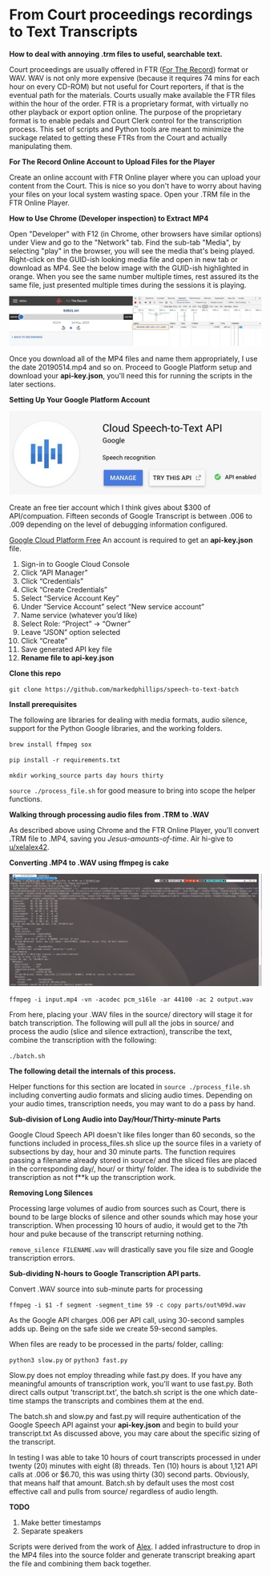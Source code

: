 # **From Court proceedings recordings to Text Transcripts**

**How to deal with annoying .trm files to useful, searchable text.**

Court proceedings are usually offered in FTR ([For The Record](https://www.fortherecord.com/)) format or WAV. WAV is not only more expensive (because it requires 74 mins for each hour on every CD-ROM) but not useful for Court reporters, if that is the eventual path for the materials. Courts usually make available the FTR files within the hour of the order. FTR is a proprietary format, with virtually no other playback or export option online. The purpose of the proprietary format is to enable pedals and Court Clerk control for the transcription process.  This set of scripts and Python tools are meant to minimize the suckage related to getting these FTRs from the Court and actually manipulating them.

**For The Record Online Account to Upload Files for the Player**

Create an online account with FTR Online player where you can upload your content from the Court.  This is nice so you don't have to worry about having your files on your local system wasting space. Open your .TRM file in the FTR Online Player. 

**How to Use Chrome (Developer inspection) to Extract MP4**

Open "Developer" with F12 (in Chrome, other browsers have similar options) under View and go to the "Network" tab.  Find the sub-tab "Media", by selecting "play" in the browser, you will see the media that's being played. Right-click on the GUID-ish looking media file and open in new tab or download as MP4.  See the below image with the GUID-ish highlighted in orange. When you see the same number multiple times, rest assured its the same file, just presented multiple times during the sessions it is playing. 

![](image/FTR_online_player_whole.jpg)

Once you download all of the MP4 files and name them appropriately, I use the date 20190514.mp4 and so on. Proceed to Google Platform setup and download your **api-key.json**, you'll need this for running the scripts in the later sections. 

**Setting Up Your Google Platform Account**

![](image/google_speech.jpg)

Create an free tier account which I think gives about $300 of API/compuation. Fifteen seconds of Google Transcript is between .006 to .009 depending on the level of debugging information configured. 

[Google Cloud Platform Free](https://cloud.google.com/free/) An account is required to get an **api-key.json** file.

1. Sign-in to Google Cloud Console
2. Click “API Manager”
3. Click “Credentials”
4. Click “Create Credentials”
5. Select “Service Account Key”
6. Under “Service Account” select “New service account”
7. Name service (whatever you’d like)
8. Select Role: “Project” -> “Owner”
9. Leave “JSON” option selected
10. Click “Create”
11. Save generated API key file
12. **Rename file to api-key.json**

**Clone this repo** 

`git clone https://github.com/markedphillips/speech-to-text-batch`

**Install prerequisites**

The following are libraries for dealing with media formats, audio silence, support for the Python Google libraries, and the working folders.

`brew install ffmpeg sox`

`pip install -r requirements.txt`

`mkdir working_source parts day hours thirty`

`source ./process_file.sh` for good measure to bring into scope the helper functions.

**Walking through processing audio files from .TRM to .WAV**

As described above using Chrome and the FTR Online Player, you'll convert .TRM file to .MP4, saving you *Jesus-amounts-of-time*. Air hi-give to [u/xelalex42](https://www.reddit.com/user/xelalex42/).  

**Converting .MP4 to .WAV using ffmpeg is cake**

![](image/convert_mp4_to_wav.jpg)

`ffmpeg -i input.mp4 -vn -acodec pcm_s16le -ar 44100 -ac 2 output.wav`

From here, placing your .WAV files in the source/ directory will stage it for batch transcription. The following will pull all the jobs in source/ and process the audio (slice and silence extraction), transcribe the text, combine the transcription with the following: 

`./batch.sh`



**The following detail the internals of this process.**

Helper functions for this section are located in
`source ./process_file.sh` including converting audio formats and slicing audio times.  Depending on your audio times, transcription needs, you may want to do a pass by hand.

**Sub-division of Long Audio into Day/Hour/Thirty-minute Parts**

Google Cloud Speech API doesn't like files longer than 60 seconds, so the functions included in process_files.sh slice up the source files in a variety of subsections by day, hour and 30 minute parts. The function requires passing a filename already stored in source/ and the sliced files are placed in the corresponding day/, hour/ or thirty/ folder. The idea is to subdivide the transcription as not f**k up the transcription work. 

**Removing Long Silences**

Processing large volumes of audio from sources such as Court, there is bound to be large blocks of silence and other sounds which may hose your transcription. When processing 10 hours of audio, it would get to the 7th hour and puke because of the transcript returning nothing. 

`remove_silence FILENAME.wav` will drastically save you file size and Google transcription errors.

**Sub-dividing N-hours to Google Transcription API parts.**

Convert .WAV source into sub-minute parts for processing

`ffmpeg -i $1 -f segment -segment_time 59 -c copy parts/out%09d.wav`

As the Google API charges .006 per API call, using 30-second samples adds up. Being on the safe side we create 59-second samples.

When files are ready to be processed in the parts/ folder, calling:

`python3 slow.py` or 
`python3 fast.py`

Slow.py does not employ threading while fast.py does. If you have any meaningful amounts of transcription work, you'll want to use fast.py. Both direct calls output 'transcript.txt', the batch.sh script is the one which date-time stamps the transcripts and combines them at the end. 

The batch.sh and slow.py and fast.py will require authentication of the Google Speech API against your **api-key.json** and begin to build your transcript.txt As discussed above, you may care about the specific sizing of the transcript.

In testing I was able to take 10 hours of court transcripts processed in under twenty (20) minutes with eight (8) threads. Ten (10) hours is about 1,121 API calls at .006 or $6.70, this was using thirty (30) second parts. Obviously, that means half that amount. Batch.sh by default uses the most cost effective call and pulls from source/ regardless of audio length.

**TODO**
1. Make better timestamps
2. Separate speakers

Scripts were derived from the work of [Alex](https://www.alexkras.com/). I added infrastructure to drop in the MP4 files into the source folder and generate transcript breaking apart the file and combining them back together.
